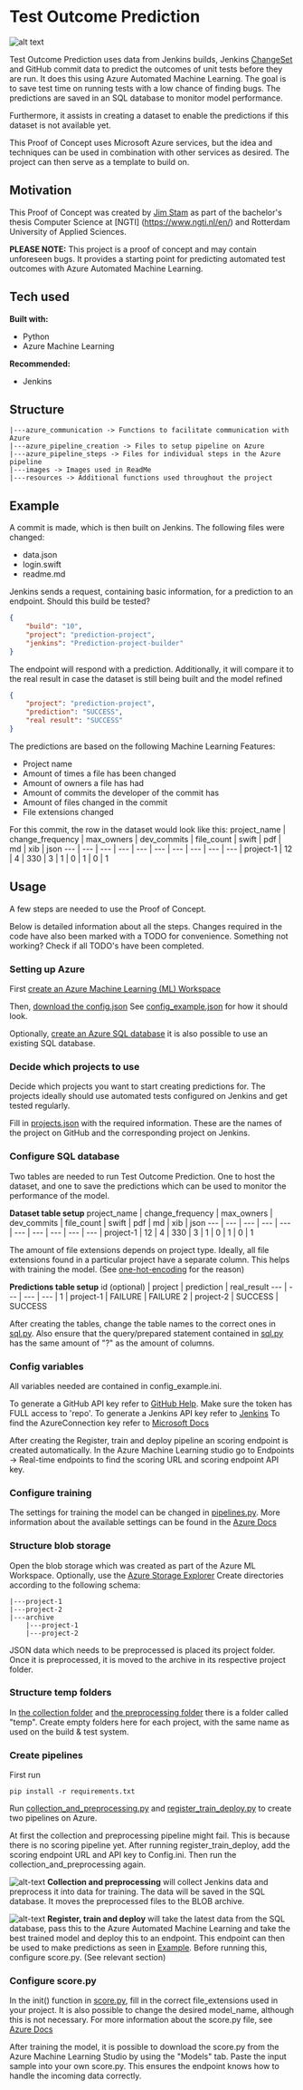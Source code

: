 # Test Outcome Prediction
![alt text](images/TOP_Container_Diagram.png)

Test Outcome Prediction uses data from Jenkins builds, Jenkins [ChangeSet](https://javadoc.jenkins.io/plugin/git/hudson/plugins/git/GitChangeSet.html)
and GitHub commit data to predict the outcomes of unit tests before they are run. It does this using Azure Automated 
Machine Learning. The goal is to save test time on running tests with a low chance of finding bugs. The predictions
are saved in an SQL database to monitor model performance.

Furthermore, it assists in creating a dataset to enable the predictions if this dataset is not available yet.

This Proof of Concept uses Microsoft Azure services, but the idea and techniques can be used in combination with other 
services as desired. The project can then serve as a template to build on.

## Motivation
This Proof of Concept was created by [Jim Stam](https://github.com/JimStam) as part of the bachelor's thesis Computer Science at [NGTI] (https://www.ngti.nl/en/)  and 
Rotterdam University of Applied Sciences.

**PLEASE NOTE:** This project is a proof of concept and may contain unforeseen bugs. It provides a starting point for 
predicting automated test outcomes with Azure Automated Machine Learning.

## Tech used
**Built with:**
  * Python
  * Azure Machine Learning
  
**Recommended:**
  * Jenkins
  
## Structure
```
|---azure_communication -> Functions to facilitate communication with Azure
|---azure_pipeline_creation -> Files to setup pipeline on Azure
|---azure_pipeline_steps -> Files for individual steps in the Azure pipeline
|---images -> Images used in ReadMe
|---resources -> Additional functions used throughout the project
```
  
## Example
A commit is made, which is then built on Jenkins. The following files were changed:
  * data.json
  * login.swift
  * readme.md
  
Jenkins sends a request, containing basic information, for a prediction to an endpoint. Should this build be tested?
```json
{
    "build": "10",
    "project": "prediction-project",
    "jenkins": "Prediction-project-builder"
}
```

The endpoint will respond with a prediction. Additionally, it will compare it to the real result in case
the dataset is still being built and the model refined
```json
{
    "project": "prediction-project",
    "prediction": "SUCCESS",
    "real result": "SUCCESS"
}
```

The predictions are based on the following Machine Learning Features:
  * Project name
  * Amount of times a file has been changed
  * Amount of owners a file has had
  * Amount of commits the developer of the commit has
  * Amount of files changed in the commit
  * File extensions changed
  
For this commit, the row in the dataset would look like this:
project_name | change_frequency | max_owners | dev_commits | file_count | swift | pdf | md | xib | json
--- | --- | --- | --- | --- | --- | --- | --- | --- | --- | 
project-1 | 12 | 4 | 330 | 3 | 1 | 0 | 1 | 0 | 1

## Usage
A few steps are needed to use the Proof of Concept.

Below is detailed information about all the steps. Changes required in the code have also been marked with a TODO for
convenience. Something not working? Check if all TODO's have been completed. 

### Setting up Azure
First [create an Azure Machine Learning (ML) Workspace](https://docs.microsoft.com/en-us/azure/machine-learning/tutorial-1st-experiment-sdk-setup)

Then, [download the config.json](https://docs.microsoft.com/en-us/azure/machine-learning/how-to-configure-environment#workspace) See [config_example.json](config_example.json) for how it should look.

Optionally, [create an Azure SQL database](https://docs.microsoft.com/en-us/azure/azure-sql/database/single-database-create-quickstart?tabs=azure-portal)
it is also possible to use an existing SQL database.

### Decide which projects to use
Decide which projects you want to start creating predictions for. The projects ideally should use automated tests 
configured on Jenkins and get tested regularly. 

Fill in [projects.json](projects.json) with the required information. These are the names of the project on GitHub
and the corresponding project on Jenkins.

### Configure SQL database
Two tables are needed to run Test Outcome Prediction. One to host the dataset, and one to save the predictions which 
can be used to monitor the performance of the model.

**Dataset table setup**
project_name | change_frequency | max_owners | dev_commits | file_count | swift | pdf | md | xib | json
--- | --- | --- | --- | --- | --- | --- | --- | --- | --- | 
project-1 | 12 | 4 | 330 | 3 | 1 | 0 | 1 | 0 | 1

The amount of file extensions depends on project type. Ideally, all file extensions found in a particular project
have a separate column. This helps with training the model. (See [one-hot-encoding](https://hackernoon.com/what-is-one-hot-encoding-why-and-when-do-you-have-to-use-it-e3c6186d008f) for the reason)

**Predictions table setup**
id (optional) | project | prediction | real_result 
--- | --- | --- | --- |
1 | project-1 | FAILURE | FAILURE 
2 | project-2 | SUCCESS | SUCCESS

After creating the tables, change the table names to the correct ones in [sql.py](resources/sql.py). Also ensure that the 
query/prepared statement contained in [sql.py](resources/sql.py) has the same amount of "?" as the amount of columns.

### Config variables
All variables needed are contained in config_example.ini. 

To generate a GitHub API key refer to [GitHub Help](https://help.github.com/en/github/authenticating-to-github/creating-a-personal-access-token-for-the-command-line). Make sure the token has FULL access to 'repo'.
To generate a Jenkins API key refer to [Jenkins](https://www.jenkins.io/blog/2018/07/02/new-api-token-system/)
To find the AzureConnection key refer to [Microsoft Docs](https://docs.microsoft.com/en-us/azure/storage/common/storage-account-keys-manage?tabs=azure-portal)

After creating the Register, train and deploy pipeline an scoring endpoint is created automatically. In the Azure 
Machine Learning studio go to Endpoints -> Real-time endpoints to find the scoring URL and scoring endpoint API key.

### Configure training
The settings for training the model can be changed in [pipelines.py](azure_communication/pipelines.py). More information about the available
settings can be found in the [Azure Docs](https://docs.microsoft.com/en-us/azure/machine-learning/how-to-configure-auto-train)

### Structure blob storage
Open the blob storage which was created as part of the Azure ML Workspace. Optionally, use the [Azure Storage Explorer](https://azure.microsoft.com/en-us/features/storage-explorer/)
Create directories according to the following schema:
```
|---project-1
|---project-2
|---archive
    |---project-1
    |---project-2    
```
JSON data which needs to be preprocessed is placed its project folder. Once it is preprocessed, it is moved to the 
archive in its respective project folder.

### Structure temp folders
In [the collection folder](azure_pipeline_steps/collection) and [the preprocessing folder](azure_pipeline_steps/preprocessing)
there is a folder called "temp". Create empty folders here for each project, with the same name as used on the build &
test system. 

### Create pipelines
First run 
```shell script
pip install -r requirements.txt
```

Run [collection_and_preprocessing.py](azure_pipeline_creation/collection_and_preprocessing.py) and
[register_train_deploy.py](azure_pipeline_creation/register_train_deploy.py) to create two pipelines on Azure.

At first the collection and preprocessing pipeline might fail. This is because there is no scoring pipeline yet.
After running register_train_deploy, add the scoring endpoint URL and API key to Config.ini. Then run the 
collection_and_preprocessing again.


![alt-text](images/C&P_Pipeline_Component_Diagram.png)
**Collection and preprocessing** will collect Jenkins data and preprocess it into data for training. The data will be 
saved in the SQL database. It moves the preprocessed files to the BLOB archive.

![alt-text](images/Training_Pipeline_Component_Diagram.png)
**Register, train and deploy** will take the latest data from the SQL database, pass this to the Azure Automated Machine
Learning and take the best trained model and deploy this to an endpoint. This endpoint can then be used to make 
predictions as seen in [Example](#Example). Before running this, configure score.py. (See relevant section)


### Configure score.py
In the init() function in [score.py](azure_pipeline_steps/deploy/server_files/score.py), fill in the correct file_extensions
used in your project. It is also possible to change the desired model_name, although this is not necessary. For more
information about the score.py file, see [Azure Docs](https://docs.microsoft.com/en-us/azure/machine-learning/how-to-deploy-existing-model)

After training the model, it is possible to download the score.py from the Azure Machine Learning Studio by using the
"Models" tab. Paste the input sample into your own score.py. This ensures the endpoint knows how to handle the 
incoming data correctly.


